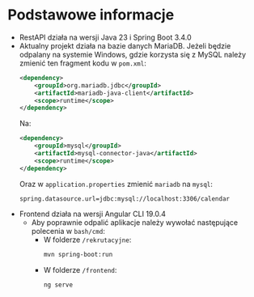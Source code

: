 # Podstawowe informacje

- RestAPI działa na wersji Java 23 i Spring Boot 3.4.0
- Aktualny projekt działa na bazie danych MariaDB. Jeżeli będzie odpalany na systemie Windows, gdzie korzysta się z MySQL należy zmienić ten fragment kodu w `pom.xml`:
    ```xml
    <dependency>
        <groupId>org.mariadb.jdbc</groupId>
        <artifactId>mariadb-java-client</artifactId>
        <scope>runtime</scope>
    </dependency>
    ```
    Na:
    ```xml
    <dependency>
        <groupId>mysql</groupId>
        <artifactId>mysql-connector-java</artifactId>
        <scope>runtime</scope>
    </dependency>
    ```
    Oraz w `application.properties` zmienić `mariadb` na `mysql`:
    ```properties
    spring.datasource.url=jdbc:mysql://localhost:3306/calendar
    ```
- Frontend działa na wersji Angular CLI 19.0.4
  - Aby poprawnie odpalić aplikacje należy wywołać następujące polecenia w `bash/cmd`:
    - W folderze `/rekrutacyjne`:
      ```bash
      mvn spring-boot:run
      ```
    - W folderze `/frontend`:
      ```bash
      ng serve
      ```


